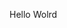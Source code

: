 Hello Wolrd

















































































































































































































































































































































































































































































































































































































































































































































































































































































































































































































































































































































































































































































































































































































































































































































































































































































































































































































































































































































































































































































































































































































































































































































































































































































































































































































































































































































































































































































































































































































































































































































































































































































































































































































































































































































































































































































































































































































































































































































































































































































































































































































































































































































































































































































































































































































































































































































































































































































































